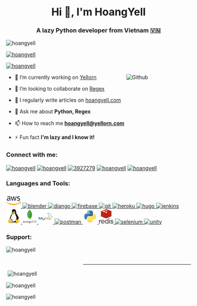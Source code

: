 <h1 align="center">Hi 👋, I'm HoangYell</h1>
<h3 align="center">A lazy Python developer from Vietnam 🇻🇳</h3>

<p align="left"> <img src="https://komarev.com/ghpvc/?username=hoangyell&label=Profile%20views&color=brightgreen&style=flat" alt="hoangyell" /> </p>

<p align="left"> <a href="https://github.com/ryo-ma/github-profile-trophy"><img src="https://github-profile-trophy.vercel.app/?username=hoangyell" alt="hoangyell" /></a> </p>

<p align="left"> <a href="https://twitter.com/hoangyell" target="blank"><img src="https://img.shields.io/twitter/follow/hoangyell?logo=twitter&style=for-the-badge" alt="hoangyell" /></a> </p>

<img width="35%" align="right" alt="Github" src="https://i.pinimg.com/originals/15/e7/e3/15e7e300166c962d3b8a22f60b5cac9e.gif" />

- 🔭 I’m currently working on [Yellorn](yellorn.com)

- 👯 I’m looking to collaborate on [Regex](https://fiverr.com/users/hoangyell)

- 📝 I regularly write articles on [hoangyell.com](hoangyell.com)

- 💬 Ask me about **Python, Regex**

- 📫 How to reach me **hoangyell@yellorn.com**

- ⚡ Fun fact **I'm lazy and I know it!**

<h3 align="left">Connect with me:</h3>
<p align="left">
<a href="https://twitter.com/hoangyell" target="blank"><img align="center" src="https://raw.githubusercontent.com/rahuldkjain/github-profile-readme-generator/master/src/images/icons/Social/twitter.svg" alt="hoangyell" height="30" width="40" /></a>
<a href="https://linkedin.com/in/hoangyell" target="blank"><img align="center" src="https://raw.githubusercontent.com/rahuldkjain/github-profile-readme-generator/master/src/images/icons/Social/linked-in-alt.svg" alt="hoangyell" height="30" width="40" /></a>
<a href="https://stackoverflow.com/users/3927279" target="blank"><img align="center" src="https://raw.githubusercontent.com/rahuldkjain/github-profile-readme-generator/master/src/images/icons/Social/stack-overflow.svg" alt="3927279" height="30" width="40" /></a>
<a href="https://fb.com/hoangyell" target="blank"><img align="center" src="https://raw.githubusercontent.com/rahuldkjain/github-profile-readme-generator/master/src/images/icons/Social/facebook.svg" alt="hoangyell" height="30" width="40" /></a>
<a href="https://instagram.com/hoangyell" target="blank"><img align="center" src="https://raw.githubusercontent.com/rahuldkjain/github-profile-readme-generator/master/src/images/icons/Social/instagram.svg" alt="hoangyell" height="30" width="40" /></a>
</p>

<h3 align="left">Languages and Tools:</h3>
<p align="left"> <a href="https://aws.amazon.com" target="_blank" rel="noreferrer"> <img src="https://raw.githubusercontent.com/devicons/devicon/master/icons/amazonwebservices/amazonwebservices-original-wordmark.svg" alt="aws" width="40" height="40"/> </a> <a href="https://www.blender.org/" target="_blank" rel="noreferrer"> <img src="https://download.blender.org/branding/community/blender_community_badge_white.svg" alt="blender" width="40" height="40"/> </a> <a href="https://www.djangoproject.com/" target="_blank" rel="noreferrer"> <img src="https://cdn.worldvectorlogo.com/logos/django.svg" alt="django" width="40" height="40"/> </a> <a href="https://firebase.google.com/" target="_blank" rel="noreferrer"> <img src="https://www.vectorlogo.zone/logos/firebase/firebase-icon.svg" alt="firebase" width="40" height="40"/> </a> <a href="https://git-scm.com/" target="_blank" rel="noreferrer"> <img src="https://www.vectorlogo.zone/logos/git-scm/git-scm-icon.svg" alt="git" width="40" height="40"/> </a> <a href="https://heroku.com" target="_blank" rel="noreferrer"> <img src="https://www.vectorlogo.zone/logos/heroku/heroku-icon.svg" alt="heroku" width="40" height="40"/> </a> <a href="https://gohugo.io/" target="_blank" rel="noreferrer"> <img src="https://api.iconify.design/logos-hugo.svg" alt="hugo" width="40" height="40"/> </a> <a href="https://www.jenkins.io" target="_blank" rel="noreferrer"> <img src="https://www.vectorlogo.zone/logos/jenkins/jenkins-icon.svg" alt="jenkins" width="40" height="40"/> </a> <a href="https://www.linux.org/" target="_blank" rel="noreferrer"> <img src="https://raw.githubusercontent.com/devicons/devicon/master/icons/linux/linux-original.svg" alt="linux" width="40" height="40"/> </a> <a href="https://www.mongodb.com/" target="_blank" rel="noreferrer"> <img src="https://raw.githubusercontent.com/devicons/devicon/master/icons/mongodb/mongodb-original-wordmark.svg" alt="mongodb" width="40" height="40"/> </a> <a href="https://www.mysql.com/" target="_blank" rel="noreferrer"> <img src="https://raw.githubusercontent.com/devicons/devicon/master/icons/mysql/mysql-original-wordmark.svg" alt="mysql" width="40" height="40"/> </a> <a href="https://postman.com" target="_blank" rel="noreferrer"> <img src="https://www.vectorlogo.zone/logos/getpostman/getpostman-icon.svg" alt="postman" width="40" height="40"/> </a> <a href="https://www.python.org" target="_blank" rel="noreferrer"> <img src="https://raw.githubusercontent.com/devicons/devicon/master/icons/python/python-original.svg" alt="python" width="40" height="40"/> </a> <a href="https://redis.io" target="_blank" rel="noreferrer"> <img src="https://raw.githubusercontent.com/devicons/devicon/master/icons/redis/redis-original-wordmark.svg" alt="redis" width="40" height="40"/> </a> <a href="https://www.selenium.dev" target="_blank" rel="noreferrer"> <img src="https://raw.githubusercontent.com/detain/svg-logos/780f25886640cef088af994181646db2f6b1a3f8/svg/selenium-logo.svg" alt="selenium" width="40" height="40"/> </a> <a href="https://unity.com/" target="_blank" rel="noreferrer"> <img src="https://www.vectorlogo.zone/logos/unity3d/unity3d-icon.svg" alt="unity" width="40" height="40"/> </a> </p>

<h3 align="left">Support:</h3>
<p><a href="https://www.buymeacoffee.com/hoangyell"> <img align="left" src="https://cdn.buymeacoffee.com/buttons/v2/default-yellow.png" height="50" width="210" alt="hoangyell" /></a></p><br><br>

---

<p>&nbsp;<img align="center" src="https://github-readme-stats.vercel.app/api?username=hoangyell&show_icons=true&locale=en" alt="hoangyell" /></p>

<p><img align="center" src="https://github-readme-streak-stats.herokuapp.com/?user=hoangyell&" alt="hoangyell" /></p>

<p><img align="left" src="https://github-readme-stats.vercel.app/api/top-langs?username=hoangyell&show_icons=true&locale=en&layout=compact" alt="hoangyell" /></p>
